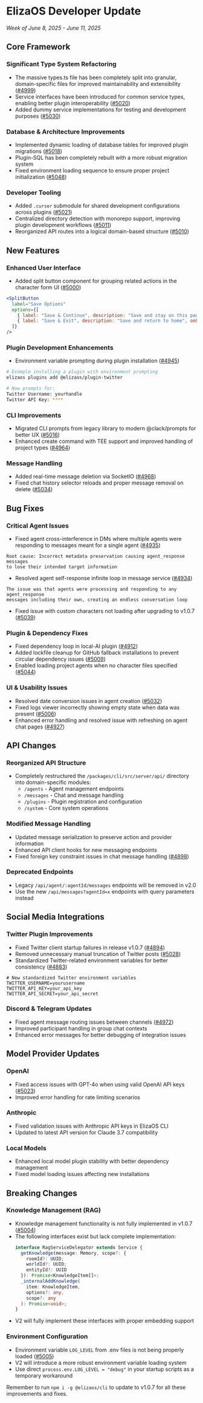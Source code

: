 # ElizaOS Developer Update
*Week of June 8, 2025 - June 11, 2025*

## Core Framework

### Significant Type System Refactoring
- The massive types.ts file has been completely split into granular, domain-specific files for improved maintainability and extensibility ([#4999](https://github.com/elizaos/eliza/pull/4999))
- Service interfaces have been introduced for common service types, enabling better plugin interoperability ([#5020](https://github.com/elizaos/eliza/pull/5020))
- Added dummy service implementations for testing and development purposes ([#5030](https://github.com/elizaos/eliza/pull/5030))

### Database & Architecture Improvements
- Implemented dynamic loading of database tables for improved plugin migrations ([#5018](https://github.com/elizaos/eliza/pull/5018))
- Plugin-SQL has been completely rebuilt with a more robust migration system
- Fixed environment loading sequence to ensure proper project initialization ([#5048](https://github.com/elizaos/eliza/pull/5048))

### Developer Tooling
- Added `.cursor` submodule for shared development configurations across plugins ([#5021](https://github.com/elizaos/eliza/pull/5021))
- Centralized directory detection with monorepo support, improving plugin development workflows ([#5011](https://github.com/elizaos/eliza/pull/5011))
- Reorganized API routes into a logical domain-based structure ([#5010](https://github.com/elizaos/eliza/pull/5010))

## New Features

### Enhanced User Interface
- Added split button component for grouping related actions in the character form UI ([#5000](https://github.com/elizaos/eliza/pull/5000))
```jsx
<SplitButton 
  label="Save Options" 
  options={[
    { label: "Save & Continue", description: "Save and stay on this page", onClick: handleSave },
    { label: "Save & Exit", description: "Save and return to home", onClick: handleSaveAndExit }
  ]} 
/>
```

### Plugin Development Enhancements
- Environment variable prompting during plugin installation ([#4945](https://github.com/elizaos/eliza/pull/4945))
```bash
# Example installing a plugin with environment prompting
elizaos plugins add @elizaos/plugin-twitter

# Now prompts for:
Twitter Username: yourhandle
Twitter API Key: ****
```

### CLI Improvements
- Migrated CLI prompts from legacy library to modern @clack/prompts for better UX ([#5016](https://github.com/elizaos/eliza/pull/5016))
- Enhanced create command with TEE support and improved handling of project types ([#4964](https://github.com/elizaos/eliza/pull/4964))

### Message Handling
- Added real-time message deletion via SocketIO ([#4968](https://github.com/elizaos/eliza/pull/4968))
- Fixed chat history selector reloads and proper message removal on delete ([#5034](https://github.com/elizaos/eliza/pull/5034))

## Bug Fixes

### Critical Agent Issues
- Fixed agent cross-interference in DMs where multiple agents were responding to messages meant for a single agent ([#4935](https://github.com/elizaos/eliza/pull/4935))
```
Root cause: Incorrect metadata preservation causing agent_response messages 
to lose their intended target information
```

- Resolved agent self-response infinite loop in message service ([#4934](https://github.com/elizaos/eliza/pull/4934))
```
The issue was that agents were processing and responding to any agent_response 
messages including their own, creating an endless conversation loop
```

- Fixed issue with custom characters not loading after upgrading to v1.0.7 ([#5039](https://github.com/elizaos/eliza/issues/5039))

### Plugin & Dependency Fixes
- Fixed dependency loop in local-AI plugin ([#4912](https://github.com/elizaos/eliza/issues/4912))
- Added lockfile cleanup for GitHub fallback installations to prevent circular dependency issues ([#5009](https://github.com/elizaos/eliza/pull/5009))
- Enabled loading project agents when no character files specified ([#5044](https://github.com/elizaos/eliza/pull/5044))

### UI & Usability Issues
- Resolved date conversion issues in agent creation ([#5032](https://github.com/elizaos/eliza/pull/5032))
- Fixed logs viewer incorrectly showing empty state when data was present ([#5006](https://github.com/elizaos/eliza/pull/5006))
- Enhanced error handling and resolved issue with refreshing on agent chat pages ([#4927](https://github.com/elizaos/eliza/issues/4927))

## API Changes

### Reorganized API Structure
- Completely restructured the `/packages/cli/src/server/api/` directory into domain-specific modules:
  - `/agents` - Agent management endpoints
  - `/messages` - Chat and message handling
  - `/plugins` - Plugin registration and configuration
  - `/system` - Core system operations

### Modified Message Handling
- Updated message serialization to preserve action and provider information
- Enhanced API client hooks for new messaging endpoints
- Fixed foreign key constraint issues in chat message handling ([#4898](https://github.com/elizaos/eliza/pull/4898))

### Deprecated Endpoints
- Legacy `/api/agent/:agentId/messages` endpoints will be removed in v2.0
- Use the new `/api/messages?agentId=x` endpoints with query parameters instead

## Social Media Integrations

### Twitter Plugin Improvements
- Fixed Twitter client startup failures in release v1.0.7 ([#4894](https://github.com/elizaos/eliza/issues/4894))
- Removed unnecessary manual truncation of Twitter posts ([#5028](https://github.com/elizaos/eliza/pull/5028))
- Standardized Twitter-related environment variables for better consistency ([#4883](https://github.com/elizaos/eliza/pull/4883))
```env
# New standardized Twitter environment variables
TWITTER_USERNAME=yourusername
TWITTER_API_KEY=your_api_key
TWITTER_API_SECRET=your_api_secret
```

### Discord & Telegram Updates
- Fixed agent message routing issues between channels ([#4972](https://github.com/elizaos/eliza/issues/4972))
- Improved participant handling in group chat contexts
- Enhanced error messages for better debugging of integration issues

## Model Provider Updates

### OpenAI
- Fixed access issues with GPT-4o when using valid OpenAI API keys ([#5023](https://github.com/elizaos/eliza/issues/5023))
- Improved error handling for rate limiting scenarios

### Anthropic
- Fixed validation issues with Anthropic API keys in ElizaOS CLI
- Updated to latest API version for Claude 3.7 compatibility

### Local Models
- Enhanced local model plugin stability with better dependency management
- Fixed model loading issues affecting new installations

## Breaking Changes

### Knowledge Management (RAG)
- Knowledge management functionality is not fully implemented in v1.0.7 ([#5004](https://github.com/elizaos/eliza/issues/5004))
- The following interfaces exist but lack complete implementation:
  ```typescript
  interface RagServiceDelegator extends Service {
    getKnowledge(message: Memory, scope?: { 
      roomId?: UUID; 
      worldId?: UUID; 
      entityId?: UUID 
    }): Promise<KnowledgeItem[]>;
    _internalAddKnowledge(
      item: KnowledgeItem, 
      options?: any, 
      scope?: any
    ): Promise<void>;
  }
  ```
- V2 will fully implement these interfaces with proper embedding support

### Environment Configuration
- Environment variable `LOG_LEVEL` from .env files is not being properly loaded ([#5005](https://github.com/elizaos/eliza/issues/5005))
- V2 will introduce a more robust environment variable loading system
- Use direct `process.env.LOG_LEVEL = "debug"` in your startup scripts as a temporary workaround

Remember to run `npm i -g @elizaos/cli` to update to v1.0.7 for all these improvements and fixes.